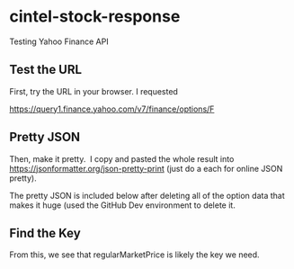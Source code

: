 # cintel-stock-response

Testing Yahoo Finance API 

## Test the URL

First, try the URL in your browser. I requested 

https://query1.finance.yahoo.com/v7/finance/options/F

## Pretty JSON

Then, make it pretty.  I copy and pasted the whole result into https://jsonformatter.org/json-pretty-print (just do a each for online JSON pretty).

The pretty JSON is included below after deleting all of the option data that makes it huge (used the GitHub Dev environment to delete it. 

## Find the Key

From this, we see that regularMarketPrice is likely the key we need. 